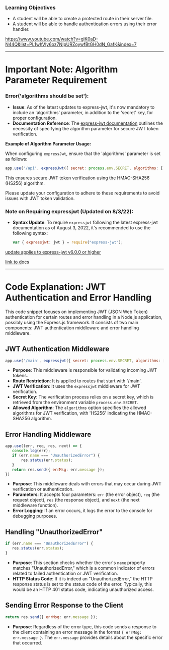 ### Learning Objectives

- A student will be able to create a protected route in their server file.
- A student will be able to handle authentication errors using their error handler.

https://www.youtube.com/watch?v=glK0aD-N44Q&list=PL1whVIy6oz7NIpURZoywfBtGH0dN_GafK&index=7

---

# Important Note: Algorithm Parameter Requirement

### **Error('algorithms should be set'):**

- **Issue**: As of the latest updates to express-jwt, it's now mandatory to include an 'algorithms' parameter, in addition to the 'secret' key, for proper configuration.
- **Documentation Reference**: The [express-jwt documentation](https://github.com/auth0/express-jwt#required-parameters) outlines the necessity of specifying the algorithm parameter for secure JWT token verification.

**Example of Algorithm Parameter Usage:**

When configuring `expressJwt`, ensure that the 'algorithms' parameter is set as follows:

```jsx
app.use('/api', expressJwt({ secret: process.env.SECRET, algorithms: ['HS256'] }));

```

This ensures secure JWT token verification using the HMAC-SHA256 (HS256) algorithm.

Please update your configuration to adhere to these requirements to avoid issues with JWT token validation.

### **Note on Requiring expressjwt** (Updated on 8/3/22):

- **Syntax Update**: To require `expressjwt` following the latest express-jwt documentation as of August 3, 2022, it's recommended to use the following syntax:
    
    ```jsx
    var { expressjwt: jwt } = require("express-jwt");
    
    ```
    

[update applies to express-jwt v6.0.0 or higher](https://github.com/auth0/express-jwt#required-parameters)

[link to d](https://github.com/auth0/express-jwt#required-parameters)ocs

---

# Code Explanation: JWT Authentication and Error Handling

This code snippet focuses on implementing JWT (JSON Web Token) authentication for certain routes and error handling in a Node.js application, possibly using the Express.js framework. It consists of two main components: JWT authentication middleware and error handling middleware.

## JWT Authentication Middleware

```jsx
app.use('/main', expressjwt({ secret: process.env.SECRET, algorithms: ['HS256'] }))

```

- **Purpose**: This middleware is responsible for validating incoming JWT tokens.
- **Route Restriction**: It is applied to routes that start with '/main'.
- **JWT Verification**: It uses the `expressjwt` middleware for JWT verification.
- **Secret Key**: The verification process relies on a secret key, which is retrieved from the environment variable `process.env.SECRET`.
- **Allowed Algorithm**: The `algorithms` option specifies the allowed algorithms for JWT verification, with 'HS256' indicating the HMAC-SHA256 algorithm.

## Error Handling Middleware

```jsx
app.use((err, req, res, next) => {
   console.log(err);
   if (err.name === "UnauthorizedError") {
       res.status(err.status);
   }
   return res.send({ errMsg: err.message });
})

```

- **Purpose**: This middleware deals with errors that may occur during JWT verification or authentication.
- **Parameters**: It accepts four parameters: `err` (the error object), `req` (the request object), `res` (the response object), and `next` (the next middleware function).
- **Error Logging**: If an error occurs, it logs the error to the console for debugging purposes.

## Handling "UnauthorizedError"

```jsx
if (err.name === "UnauthorizedError") {
   res.status(err.status);
}

```

- **Purpose**: This section checks whether the error's `name` property matches "UnauthorizedError," which is a common indicator of errors related to failed authentication or JWT verification.
- **HTTP Status Code**: If it is indeed an "UnauthorizedError," the HTTP response status is set to the status code of the error. Typically, this would be an HTTP 401 status code, indicating unauthorized access.

## Sending Error Response to the Client

```jsx
return res.send({ errMsg: err.message });

```

- **Purpose**: Regardless of the error type, this code sends a response to the client containing an error message in the format `{ errMsg: err.message }`. The `err.message` provides details about the specific error that occurred.